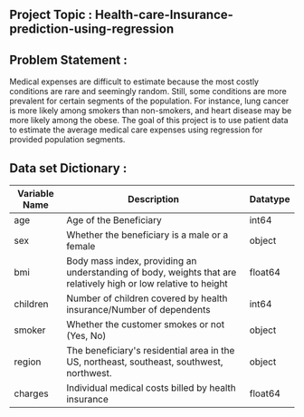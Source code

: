 ## Project Topic : Health-care-Insurance-prediction-using-regression

## Problem Statement : 
Medical expenses are difficult to estimate because the most costly conditions are rare and seemingly random. Still, some conditions are more prevalent for certain segments of the population. For instance, lung cancer is more likely among smokers than non-smokers, and heart disease may be more likely among the obese.  The goal of this project is to use patient data to estimate the average medical care expenses using regression for provided population segments.

## Data set Dictionary :

Variable Name| Description| Datatype
 --------------|-------------|----------
 age|	Age of the Beneficiary|	int64
sex|	Whether the beneficiary is a male or a female|	object
bmi	|Body mass index, providing an understanding of body, weights that are relatively high or low relative to height |float64
children|	Number of children covered by health insurance/Number of dependents	|int64
smoker|	Whether the customer smokes or not (Yes, No)|object
region|	The beneficiary's residential area in the US, northeast, southeast, southwest, northwest.	|object
charges|	Individual medical costs billed by health insurance	|float64
